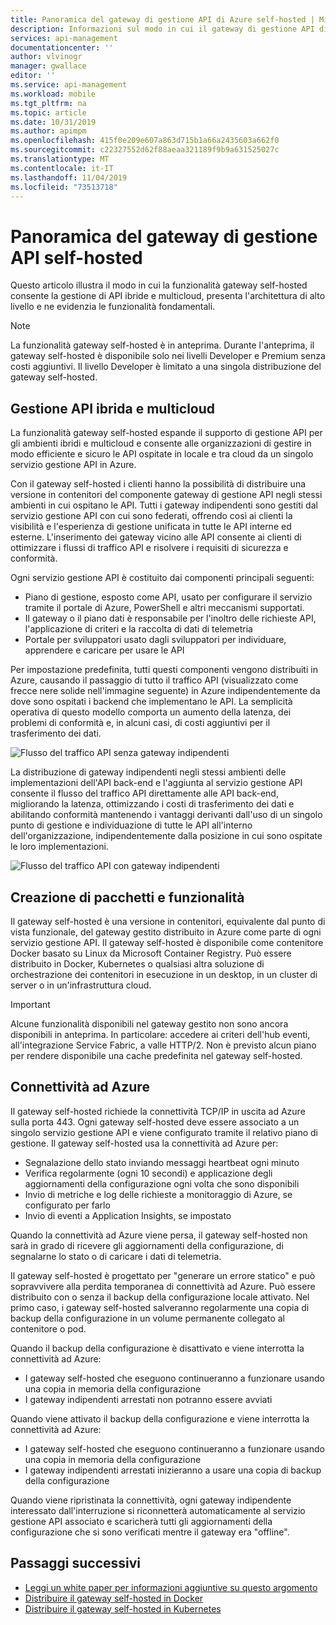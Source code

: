 ```yaml
---
title: Panoramica del gateway di gestione API di Azure self-hosted | Microsoft Docs
description: Informazioni sul modo in cui il gateway di gestione API di Azure self-hosted consente alle organizzazioni di gestire le API negli ambienti ibridi e multicloud.
services: api-management
documentationcenter: ''
author: vlvinogr
manager: gwallace
editor: ''
ms.service: api-management
ms.workload: mobile
ms.tgt_pltfrm: na
ms.topic: article
ms.date: 10/31/2019
ms.author: apimpm
ms.openlocfilehash: 415f0e209e607a863d715b1a66a2435603a662f0
ms.sourcegitcommit: c22327552d62f88aeaa321189f9b9a631525027c
ms.translationtype: MT
ms.contentlocale: it-IT
ms.lasthandoff: 11/04/2019
ms.locfileid: "73513718"
---
```

# <a name="self-hosted-api-management-gateway-overview"></a>Panoramica del gateway di gestione API self-hosted

Questo articolo illustra il modo in cui la funzionalità gateway self-hosted consente la gestione di API ibride e multicloud, presenta l'architettura di alto livello e ne evidenzia le funzionalità fondamentali.

> [!NOTE]
> La funzionalità gateway self-hosted è in anteprima. Durante l'anteprima, il gateway self-hosted è disponibile solo nei livelli Developer e Premium senza costi aggiuntivi. Il livello Developer è limitato a una singola distribuzione del gateway self-hosted.

## <a name="hybrid-and-multi-cloud-api-management"></a>Gestione API ibrida e multicloud

La funzionalità gateway self-hosted espande il supporto di gestione API per gli ambienti ibridi e multicloud e consente alle organizzazioni di gestire in modo efficiente e sicuro le API ospitate in locale e tra cloud da un singolo servizio gestione API in Azure.

Con il gateway self-hosted i clienti hanno la possibilità di distribuire una versione in contenitori del componente gateway di gestione API negli stessi ambienti in cui ospitano le API. Tutti i gateway indipendenti sono gestiti dal servizio gestione API con cui sono federati, offrendo così ai clienti la visibilità e l'esperienza di gestione unificata in tutte le API interne ed esterne. L'inserimento dei gateway vicino alle API consente ai clienti di ottimizzare i flussi di traffico API e risolvere i requisiti di sicurezza e conformità.

Ogni servizio gestione API è costituito dai componenti principali seguenti:

-   Piano di gestione, esposto come API, usato per configurare il servizio tramite il portale di Azure, PowerShell e altri meccanismi supportati.
-   Il gateway o il piano dati è responsabile per l'inoltro delle richieste API, l'applicazione di criteri e la raccolta di dati di telemetria
-   Portale per sviluppatori usato dagli sviluppatori per individuare, apprendere e caricare per usare le API

Per impostazione predefinita, tutti questi componenti vengono distribuiti in Azure, causando il passaggio di tutto il traffico API (visualizzato come frecce nere solide nell'immagine seguente) in Azure indipendentemente da dove sono ospitati i backend che implementano le API. La semplicità operativa di questo modello comporta un aumento della latenza, dei problemi di conformità e, in alcuni casi, di costi aggiuntivi per il trasferimento dei dati.

![Flusso del traffico API senza gateway indipendenti](media/self-hosted-gateway-overview/without-gateways.png)

La distribuzione di gateway indipendenti negli stessi ambienti delle implementazioni dell'API back-end e l'aggiunta al servizio gestione API consente il flusso del traffico API direttamente alle API back-end, migliorando la latenza, ottimizzando i costi di trasferimento dei dati e abilitando conformità mantenendo i vantaggi derivanti dall'uso di un singolo punto di gestione e individuazione di tutte le API all'interno dell'organizzazione, indipendentemente dalla posizione in cui sono ospitate le loro implementazioni.

![Flusso del traffico API con gateway indipendenti](media/self-hosted-gateway-overview/with-gateways.png)

## <a name="packaging-and-features"></a>Creazione di pacchetti e funzionalità

Il gateway self-hosted è una versione in contenitori, equivalente dal punto di vista funzionale, del gateway gestito distribuito in Azure come parte di ogni servizio gestione API. Il gateway self-hosted è disponibile come contenitore Docker basato su Linux da Microsoft Container Registry. Può essere distribuito in Docker, Kubernetes o qualsiasi altra soluzione di orchestrazione dei contenitori in esecuzione in un desktop, in un cluster di server o in un'infrastruttura cloud.

> [!IMPORTANT]
> Alcune funzionalità disponibili nel gateway gestito non sono ancora disponibili in anteprima. In particolare: accedere ai criteri dell'hub eventi, all'integrazione Service Fabric, a valle HTTP/2. Non è previsto alcun piano per rendere disponibile una cache predefinita nel gateway self-hosted.

## <a name="connectivity-to-azure"></a>Connettività ad Azure

Il gateway self-hosted richiede la connettività TCP/IP in uscita ad Azure sulla porta 443. Ogni gateway self-hosted deve essere associato a un singolo servizio gestione API e viene configurato tramite il relativo piano di gestione. Il gateway self-hosted usa la connettività ad Azure per:

-   Segnalazione dello stato inviando messaggi heartbeat ogni minuto
-   Verifica regolarmente (ogni 10 secondi) e applicazione degli aggiornamenti della configurazione ogni volta che sono disponibili
-   Invio di metriche e log delle richieste a monitoraggio di Azure, se configurato per farlo
-   Invio di eventi a Application Insights, se impostato

Quando la connettività ad Azure viene persa, il gateway self-hosted non sarà in grado di ricevere gli aggiornamenti della configurazione, di segnalarne lo stato o di caricare i dati di telemetria.

Il gateway self-hosted è progettato per "generare un errore statico" e può sopravvivere alla perdita temporanea di connettività ad Azure. Può essere distribuito con o senza il backup della configurazione locale attivato. Nel primo caso, i gateway self-hosted salveranno regolarmente una copia di backup della configurazione in un volume permanente collegato al contenitore o pod.

Quando il backup della configurazione è disattivato e viene interrotta la connettività ad Azure:

-   I gateway self-hosted che eseguono continueranno a funzionare usando una copia in memoria della configurazione
-   I gateway indipendenti arrestati non potranno essere avviati

Quando viene attivato il backup della configurazione e viene interrotta la connettività ad Azure:

-   I gateway self-hosted che eseguono continueranno a funzionare usando una copia in memoria della configurazione
-   I gateway indipendenti arrestati inizieranno a usare una copia di backup della configurazione

Quando viene ripristinata la connettività, ogni gateway indipendente interessato dall'interruzione si riconnetterà automaticamente al servizio gestione API associato e scaricherà tutti gli aggiornamenti della configurazione che si sono verificati mentre il gateway era "offline".

## <a name="next-steps"></a>Passaggi successivi

-   [Leggi un white paper per informazioni aggiuntive su questo argomento](https://aka.ms/hybrid-and-multi-cloud-api-management)
-   [Distribuire il gateway self-hosted in Docker](api-management-howto-deploy-self-hosted-gateway-to-docker.md)
-   [Distribuire il gateway self-hosted in Kubernetes](api-management-howto-deploy-self-hosted-gateway-to-k8s.md)
